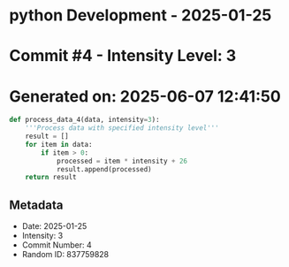 ﻿# python Development - 2025-01-25
# Commit #4 - Intensity Level: 3
# Generated on: 2025-06-07 12:41:50
```python
def process_data_4(data, intensity=3):
    '''Process data with specified intensity level'''
    result = []
    for item in data:
        if item > 0:
            processed = item * intensity + 26
            result.append(processed)
    return result
```
## Metadata
- Date: 2025-01-25
- Intensity: 3
- Commit Number: 4
- Random ID: 837759828
